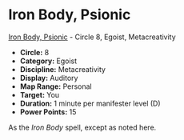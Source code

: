 # Iron Body, Psionic

[Iron Body, Psionic](/Psionics/I/IronBodyPsionic.md) - Circle 8, Egoist, Metacreativity

- **Circle:** 8
- **Category:** Egoist
- **Discipline:** Metacreativity
- **Display:** Auditory
- **Map Range:** Personal
- **Target:** You
- **Duration:** 1 minute per manifester level (D)
- **Power Points:** 15

As the *Iron Body* spell, except as noted here. 
